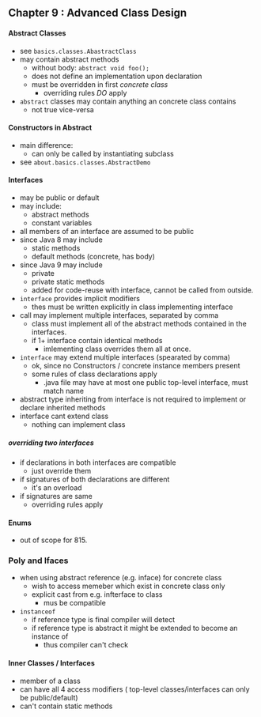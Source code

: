## Chapter 9 : Advanced Class Design

#### Abstract Classes
* see `basics.classes.AbastractClass`
* may contain abstract methods
    * without body: `abstract void foo();`
    * does not define an implementation upon declaration
    * must be overridden in first _concrete class_
        * overriding rules _DO_ apply
* `abstract` classes may contain anything an concrete class contains
    * not true vice-versa


#### Constructors in Abstract
* main difference:
    * can only be called by instantiating subclass
* see `about.basics.classes.AbstractDemo`
    
   

#### Interfaces
* may be public or default
* may include:
    * abstract methods
    * constant variables
* all members of an interface are assumed to be public
* since Java 8 may include
    * static methods
    * default methods (concrete, has body)
* since Java 9 may include 
    * private
    * private static methods
    * added for code-reuse with interface, cannot be called from outside.
* `interface` provides implicit modifiers
    * thes must be written explicitly in class implementing interface
* call may implement multiple interfaces, separated by comma
    * class must implement all of the abstract methods contained in 
    the interfaces.
    * if 1+ interface contain identical methods
        * imlementing class overrides them all at once.
* `interface` may extend multiple interfaces (spearated by comma)
    * ok, since no Constructors / concrete instance members present
    * some rules of class declarations apply
        * .java file may have at most one public top-level interface, must match name
* abstract type inheriting from interface is not required to implement or declare inherited methods
* interface cant extend class
    * nothing can implement class
##### overriding two interfaces
* if declarations in both interfaces are compatible
    * just override them
* if signatures of both declarations are different
    * it's an overload
* if signatures are same
    * overriding rules apply
    
    
#### Enums
* out of scope for 815.
 
### Poly and Ifaces
* when using abstract reference (e.g. inface) for concrete class
    * wish to access memeber which exist in concrete class only
    * explicit cast from e.g. infterface to class
        * mus be compatible
* `instanceof`
    * if reference type is final compiler will detect 
    * if reference type is abstract it might be extended to become an instance of
        * thus compiler can't check  
    
#### Inner Classes / Interfaces
* member of a class
* can have all 4 access modifiers ( top-level classes/interfaces can only be public/default)
* can't contain static methods

